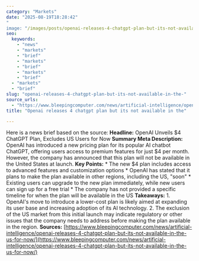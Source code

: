 ```yaml
---
category: "Markets"
date: "2025-08-19T18:28:42"
"
image: "/images/posts/openai-releases-4-chatgpt-plan-but-its-not-available-in-the.jpg"
seo:
  keywords:
    - "news"
    - "markets"
    - "brief"
    - "markets"
    - "brief"
    - "markets"
    - "brief"
  - "markets"
  - "brief"
slug: "openai-releases-4-chatgpt-plan-but-its-not-available-in-the-"
source_urls:
  - "https://www.bleepingcomputer.com/news/artificial-intelligence/openai-releases-4-chatgpt-plan-but-its-not-available-in-the-us-for-now/"
title: "Openai releases 4 chatgpt plan but its not available in the"

---
```


Here is a news brief based on the source:  **Headline:** OpenAI Unveils $4 ChatGPT Plan, Excludes US Users for Now  **Summary Meta Description:** OpenAI has introduced a new pricing plan for its popular AI chatbot ChatGPT, offering users access to premium features for just $4 per month. However, the company has announced that this plan will not be available in the United States at launch.  **Key Points:**  * The new $4 plan includes access to advanced features and customization options * OpenAI has stated that it plans to make the plan available in other regions, including the US, "soon" * Existing users can upgrade to the new plan immediately, while new users can sign up for a free trial * The company has not provided a specific timeline for when the plan will be available in the US  **Takeaways:**  1. OpenAI's move to introduce a lower-cost plan is likely aimed at expanding its user base and increasing adoption of its AI technology. 2. The exclusion of the US market from this initial launch may indicate regulatory or other issues that the company needs to address before making the plan available in the region.  **Sources:** [https://www.bleepingcomputer.com/news/artificial-intelligence/openai-releases-4-chatgpt-plan-but-its-not-available-in-the-us-for-now/](https://www.bleepingcomputer.com/news/artificial-intelligence/openai-releases-4-chatgpt-plan-but-its-not-available-in-the-us-for-now/)